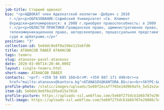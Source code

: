 ```yaml
---
job-title: Старший адвокат
bio: "<p>АДВОКАТ член Адвокатской коллегии –Добрич с 2010
  г.</p><p>ОБРАЗОВАНИЕ:Софийский Университет «Св. Климент
  Охридски»дипломировался: в 2008 г.приобрел правоспособность: в 2009
  г.</p><p>ОБЛАСТИ ПРАКТИКИ:Гражданское право, административное право,
  телекоммуникационное право, авторскоеправо, процессуальное представительство в
  суде и арбитраже.</p>"
position: "3"
collection-id: 5e8ddc9e8f0a19be115e6fd6
title: АТАНАСОВ ПАВЕЛ АТАНАСОВ
tags: teamru
slug: atanasov-pavel-atanasov
date: 2020-03-06T14:20:46.000Z
layout: single-teamru.html
short-name: АТАНАСОВ ПАВЕЛ
contacts: '<p>T: +359 58 605 166<br>M: +359 887 171 498<br><a
  href="mailto:atanasov@kantora.bg">ATANASOV@KANTORA.BG</a><br>SKYPE:&nbsp;ADVOKAT_PAVEL_ATANASOV</p>'
profile-photo: /static/images/uploads/5e60f2ecafff65e14d9b9afe_5e52e2ac33d368c1d43b4448_5ca391f1db5d2e0cf3ea75b0_atanasov_small.jpeg
item-id: 5e8ddc9e8f0a195ed15e7010
profile-picture: https://uploads-ssl.webflow.com/5e60f275dcb1b6b707e29886/5e60f2ecafff65e14d9b9afe_5e52e2ac33d368c1d43b4448_5ca391f1db5d2e0cf3ea75b0_Atanasov_Small.jpeg
full-image: https://uploads-ssl.webflow.com/5e60f275dcb1b6b707e29886/5e60f2ecafff65c9939b9aff_5e52e2ac33d368967c3b4447_5ca391ec50cb2eab2121f166_Atanasov.jpeg
---
```

